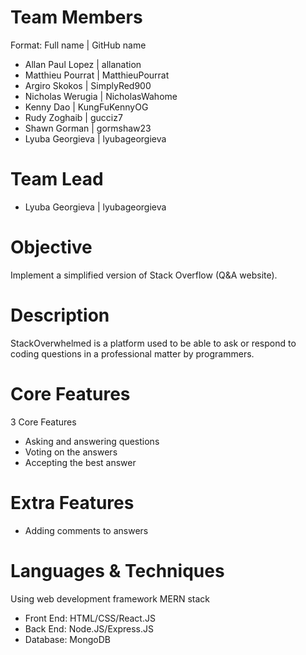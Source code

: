 # Team Members

Format: Full name | GitHub name 
* Allan Paul Lopez | allanation 
* Matthieu Pourrat | MatthieuPourrat
* Argiro Skokos | SimplyRed900
* Nicholas Werugia | NicholasWahome
* Kenny Dao | KungFuKennyOG
* Rudy Zoghaib | gucciz7
* Shawn Gorman | gormshaw23
* Lyuba Georgieva | lyubageorgieva
# Team Lead
* Lyuba Georgieva | lyubageorgieva
# Objective
Implement a simplified version of Stack Overflow (Q&A website).
# Description
StackOverwhelmed is a platform used to be able to ask or respond to coding questions in a professional matter by programmers.   
# Core Features
3 Core Features
* Asking and answering questions
* Voting on the answers
* Accepting the best answer
# Extra Features
* Adding comments to answers
# Languages & Techniques
Using web development framework MERN stack
* Front End: HTML/CSS/React.JS
* Back End: Node.JS/Express.JS
* Database: MongoDB 

